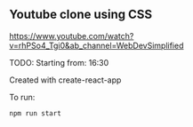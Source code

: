 ## Youtube clone using CSS

https://www.youtube.com/watch?v=rhPSo4_Tgi0&ab_channel=WebDevSimplified

TODO: Starting from: 16:30

Created with create-react-app

To run:

```npm run start```
